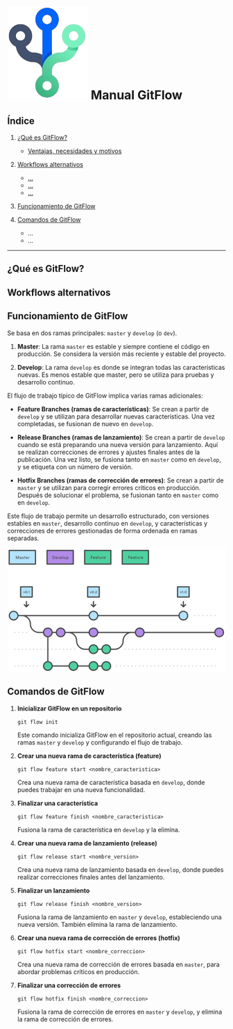 # ![Imagen de GitFlow](../assets/git-flow.png "GitFlow") Manual GitFlow

## Índice

1. [¿Qué es GitFlow?](#qué-es-gitflow)
   - [Ventajas, necesidades y motivos](ventajas-necesidades-y-motivos)

2. [Workflows alternativos](#workflows-alternativos)
   - [...](#...)
   - [...](#...)
   - [...](#...)
  
3. [Funcionamiento de GitFlow](#funcionamiento-de-gitflow)

4. [Comandos de GitFlow](#comandos-de-gitflow)
   - ...
   - ...

---

## ¿Qué es GitFlow?

## Workflows alternativos

## Funcionamiento de GitFlow

Se basa en dos ramas principales: `master` y `develop` (o `dev`).

1. **Master**:
   La rama `master` es estable y siempre contiene el código en producción. Se considera la versión más reciente y estable del proyecto.

2. **Develop**:
   La rama `develop` es donde se integran todas las características nuevas. Es menos estable que master, pero se utiliza para pruebas y desarrollo
   continuo.

El flujo de trabajo típico de GitFlow implica varias ramas adicionales:

- **Feature Branches (ramas de características)**:
  Se crean a partir de `develop` y se utilizan para desarrollar nuevas características. Una vez completadas, se fusionan de nuevo en `develop`.

- **Release Branches (ramas de lanzamiento)**:
  Se crean a partir de `develop` cuando se está preparando una nueva versión para lanzamiento. Aquí se realizan correcciones de errores y ajustes
  finales antes de la publicación. Una vez listo, se fusiona tanto en `master` como en `develop`, y se etiqueta con un número de versión.

- **Hotfix Branches (ramas de corrección de errores)**:
  Se crean a partir de `master` y se utilizan para corregir errores críticos en producción. Después de solucionar el problema, se fusionan tanto en
  `master` como en `develop`.

Este flujo de trabajo permite un desarrollo estructurado, con versiones estables en `master`, desarrollo continuo en `develop`, y características y correcciones de errores gestionadas de forma ordenada en ramas separadas.

![Imagen de las ramas GitFlow](../assets/git-flow-works.svg "Ramas GitFlow")

## Comandos de GitFlow

1. **Inicializar GitFlow en un repositorio**
   ~~~
   git flow init
   ~~~
   Este comando inicializa GitFlow en el repositorio actual, creando las ramas `master` y `develop` y configurando el flujo de trabajo.
   
2. **Crear una nueva rama de característica (feature)**
   ~~~
   git flow feature start <nombre_caracteristica>
   ~~~
   Crea una nueva rama de característica basada en `develop`, donde puedes trabajar en una nueva funcionalidad.
   
3. **Finalizar una característica**
   ~~~
   git flow feature finish <nombre_caracteristica>
   ~~~
   Fusiona la rama de característica en `develop` y la elimina.
   
4. **Crear una nueva rama de lanzamiento (release)**
   ~~~
   git flow release start <nombre_version>
   ~~~
   Crea una nueva rama de lanzamiento basada en `develop`, donde puedes realizar correcciones finales antes del lanzamiento.

5. **Finalizar un lanzamiento**
   ~~~
   git flow release finish <nombre_version>
   ~~~
   Fusiona la rama de lanzamiento en `master` y `develop`, estableciendo una nueva versión. También elimina la rama de lanzamiento.

6. **Crear una nueva rama de corrección de errores (hotfix)**
   ~~~
   git flow hotfix start <nombre_correccion>
   ~~~
   Crea una nueva rama de corrección de errores basada en `master`, para abordar problemas críticos en producción.

7. **Finalizar una corrección de errores**
   ~~~
   git flow hotfix finish <nombre_correccion>
   ~~~
   Fusiona la rama de corrección de errores en `master` y `develop`, y elimina la rama de corrección de errores.
   
